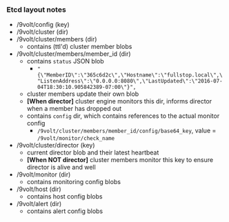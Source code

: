 ### Etcd layout notes

- /9volt/config (key)
- /9volt/cluster (dir)
- /9volt/cluster/members (dir)
    + contains (ttl'd) cluster member blobs
- /9volt/cluster/members/member_id (dir)
    + contains `status` JSON blob
        * `"{\"MemberID\":\"365c6d2c\",\"Hostname\":\"fullstop.local\",\"ListenAddress\":\"0.0.0.0:8080\",\"LastUpdated\":\"2016-07-04T18:30:10.905842389-07:00\"}",`
    + cluster members update their own blob
    + **[When director]** cluster engine monitors this dir, informs director when a member has dropped out
    + contains `config` dir, which contains references to the actual monitor config
        * `/9volt/cluster/members/member_id/config/base64_key`, value = `/9volt/monitor/check_name`
- /9volt/cluster/director (key)
    + current director blob and their latest heartbeat
    + **[When NOT director]** cluster members monitor this key to ensure director is alive and well
- /9volt/monitor (dir)
    + contains monitoring config blobs
- /9volt/host (dir)
    + contains host config blobs
- /9volt/alert (dir)
    + contains alert config blobs
